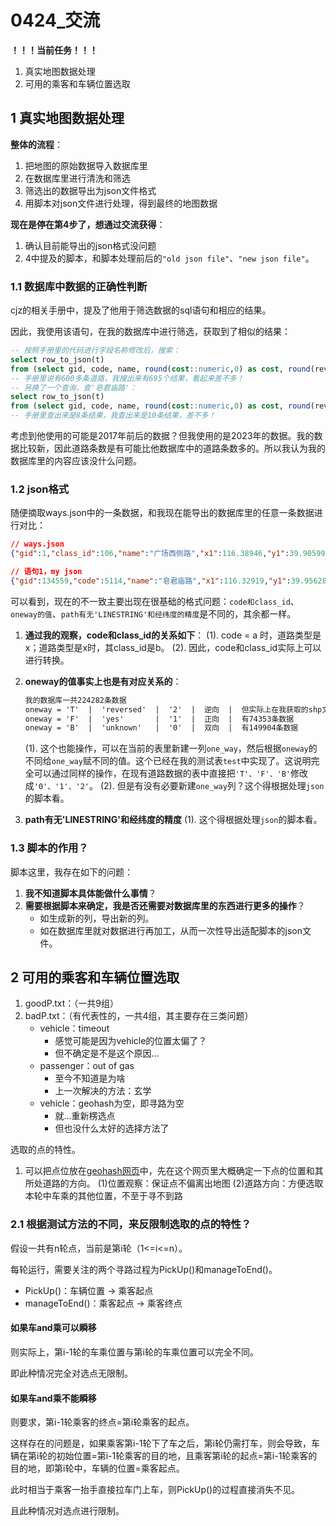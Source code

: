 # 0424_交流

**！！！当前任务！！！**

1. 真实地图数据处理
2. 可用的乘客和车辆位置选取

## 1 真实地图数据处理

**整体的流程**：

1. 把地图的原始数据导入数据库里
2. 在数据库里进行清洗和筛选
3. 筛选出的数据导出为json文件格式
4. 用脚本对json文件进行处理，得到最终的地图数据

**现在是停在第4步了，想通过交流获得**：

1. 确认目前能导出的json格式没问题
2. 4中提及的脚本，和脚本处理前后的`"old json file"`、`"new json file"`。

### 1.1 数据库中数据的正确性判断

cjz的相关手册中，提及了他用于筛选数据的sql语句和相应的结果。

因此，我使用该语句，在我的数据库中进行筛选，获取到了相似的结果：

```sql
-- 按照手册里的代码进行字段名称修改后，搜索：
select row_to_json(t)
from (select gid, code, name, round(cost::numeric,0) as cost, round(reverse_cost::numeric,0) as reverse_cost, start_x,start_y,end_x,end_y, oneway, source, target, ST_AsText(geom) as path from bjway where (start_x between 116.302165 and 116.363619) and (start_y between 39.927295 and 39.978418) and (code = 5113 or code =5114) order by gid) AS t;
-- 手册里说有600多条道路，我搜出来有695个结果，看起来差不多！
-- 另换了一个查询，查'皂君庙路'：
select row_to_json(t)
from (select gid, code, name, round(cost::numeric,0) as cost, round(reverse_cost::numeric,0) as reverse_cost, start_x as x1,start_y as y1,end_x as x2,end_y as y2, oneway, source, target, ST_AsText(geom) as path from bjway where (code = 5113 or code =5114) and name = '皂君庙路' order by gid) AS t;
-- 手册里查出来是8条结果，我查出来是10条结果，差不多！
```

考虑到他使用的可能是2017年前后的数据？但我使用的是2023年的数据。我的数据比较新，因此道路条数是有可能比他数据库中的道路条数多的。所以我认为我的数据库里的内容应该没什么问题。

### 1.2 json格式

随便摘取ways.json中的一条数据，和我现在能导出的数据库里的任意一条数据进行对比：

```json
// ways.json
{"gid":1,"class_id":106,"name":"广场西侧路","x1":116.38946,"y1":39.90599,"x2":116.38963,"y2":39.90173,"one_way":1,"source":36635,"target":23082,"path":"(116.38946 39.90599,116.38963 39.90173)"}

// 语句1，my json
{"gid":134559,"code":5114,"name":"皂君庙路","x1":116.32919,"y1":39.95628,"x2":116.32896,"y2":39.95840,"oneway":"F","source":21054,"target":21150,"path":"LINESTRING(116.32919029999998 39.956284299999986,116.32895729999997 39.95840219999998)"}
```

可以看到，现在的不一致主要出现在很基础的格式问题：`code和class_id`、`oneway的值`、`path有无'LINESTRING'和经纬度的精度`是不同的，其余都一样。

1. **通过我的观察，code和class_id的关系如下**：
    (1). code = a 时，道路类型是x；道路类型是x时，其class_id是b。
    (2). 因此，code和class_id实际上可以进行转换。
2. **oneway的值事实上也是有对应关系的**：

    ```txt
    我的数据库一共224282条数据
    oneway = 'T'  |  'reversed'  |  '2'  |  逆向  |  但实际上在我获取的shp文件数据里，这种逆向单行道已经很少了(25条数据)，几乎没有
    oneway = 'F'  |  'yes'       |  '1'  |  正向  |  有74353条数据
    oneway = 'B'  |  'unknown'   |  '0'  |  双向  |  有149904条数据
    ```

    (1). 这个也能操作，可以在当前的表里新建一列`one_way`，然后根据`oneway`的不同给`one_way`赋不同的值。这个已经在我的测试表`test`中实现了。这说明完全可以通过同样的操作，在现有道路数据的表中直接把`'T'、'F'、'B'`修改成`'0'、'1'、'2'`。
    (2). 但是有没有必要新建`one_way`列？这个得根据处理`json`的脚本看。
3. **path有无'LINESTRING'和经纬度的精度**
    (1). 这个得根据处理`json`的脚本看。

### 1.3 脚本的作用？

脚本这里，我存在如下的问题：

1. **我不知道脚本具体能做什么事情**？
2. **需要根据脚本来确定，我是否还需要对数据库里的东西进行更多的操作**？
    * 如生成新的列，导出新的列。
    * 如在数据库里就对数据进行再加工，从而一次性导出适配脚本的json文件。

## 2 可用的乘客和车辆位置选取

1. goodP.txt：（一共9组）
2. badP.txt：（有代表性的，一共4组，其主要存在三类问题）
    * vehicle：timeout
        * 感觉可能是因为vehicle的位置太偏了？
        * 但不确定是不是这个原因...
    * passenger：out of gas
        * 至今不知道是为啥
        * 上一次解决的方法：玄学
    * vehicle：geohash为空，即寻路为空
        * 就...重新楞选点
        * 但也没什么太好的选择方法了

选取的点的特性。

1. 可以把点位放在[geohash网页](https://geohash.softeng.co/)中，先在这个网页里大概确定一下点的位置和其所处道路的方向。
    (1)位置观察：保证点不偏离出地图
    (2)道路方向：方便选取本轮中车乘的其他位置，不至于寻不到路

### 2.1 根据测试方法的不同，来反限制选取的点的特性？

假设一共有n轮点，当前是第i轮（1<=i<=n）。

每轮运行，需要关注的两个寻路过程为PickUp()和manageToEnd()。

* PickUp()：车辆位置 -> 乘客起点
* manageToEnd()：乘客起点 -> 乘客终点

#### 如果车and乘可以瞬移

则实际上，第i-1轮的车乘位置与第i轮的车乘位置可以完全不同。

即此种情况完全对选点无限制。

#### 如果车and乘不能瞬移

则要求，第i-1轮乘客的终点=第i轮乘客的起点。

这样存在的问题是，如果乘客第i-1轮下了车之后，第i轮仍需打车，则会导致，车辆在第i轮的初始位置=第i-1轮乘客的目的地，且乘客第i轮的起点=第i-1轮乘客的目的地，即第i轮中，车辆的位置=乘客起点。

此时相当于乘客一抬手直接拉车门上车，则PickUp()的过程直接消失不见。

且此种情况对选点进行限制。
